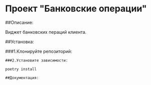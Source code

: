 # Проект "Банковские операции"

##Описание:

Виджет банковских пераций клиента.

##Установка:

###1.Клонируйте репозиторий:
``````
###2.Установите зависимости:

poetry install

##Документация:

